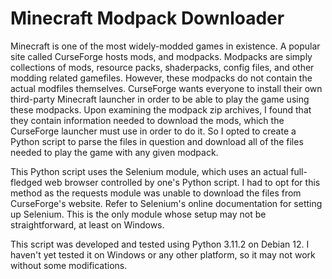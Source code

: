 # Minecraft Modpack Downloader
Minecraft is one of the most widely-modded games in existence. A popular site called CurseForge hosts mods, and modpacks. Modpacks are simply collections of mods, resource packs, shaderpacks, config files, and other modding related gamefiles. However, these modpacks do not contain the actual modfiles themselves. CurseForge wants everyone to install their own third-party Minecraft launcher in order to be able to play the game using these modpacks. Upon examining the modpack zip archives, I found that they contain information needed to download the mods, which the CurseForge launcher must use in order to do it. So I opted to create a Python script to parse the files in question and download all of the files needed to play the game with any given modpack.

This Python script uses the Selenium module, which uses an actual full-fledged web browser controlled by one's Python script. I had to opt for this method as the requests module was unable to download the files from CurseForge's website. Refer to Selenium's online documentation for setting up Selenium. This is the only module whose setup may not be straightforward, at least on Windows.

This script was developed and tested using Python 3.11.2 on Debian 12. I haven't yet tested it on Windows or any other platform, so it may not work without some modifications.
